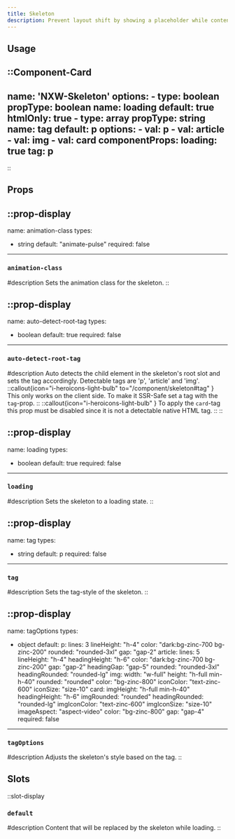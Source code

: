 ```yaml
---
title: Skeleton
description: Prevent layout shift by showing a placeholder while content is loading.
---
```


## Usage

::Component-Card
---
name: 'NXW-Skeleton'
options:
    - type: boolean
      propType: boolean
      name: loading
      default: true
      htmlOnly: true
    - type: array
      propType: string
      name: tag
      default: p
      options:
        - val: p
        - val: article
        - val: img
        - val: card
componentProps:
    loading: true
    tag: p
---
::

## Props

::prop-display
---
name: animation-class
types:
  - string
default: "animate-pulse"
required: false
---
### `animation-class`
#description
  Sets the animation class for the skeleton.
::

::prop-display
---
name: auto-detect-root-tag
types:
  - boolean
default: true
required: false
---
### `auto-detect-root-tag`
#description
  Auto detects the child element in the skeleton's root slot and sets the tag accordingly. Detectable tags are 'p', 'article' and 'img'.
  ::callout{icon="i-heroicons-light-bulb" to="/component/skeleton#tag" }
  This only works on the client side. To make it SSR-Safe set a tag with the `tag`-prop.
  ::
  ::callout{icon="i-heroicons-light-bulb"  }
  To apply the `card`-tag this prop must be disabled since it is not a detectable native HTML tag.
  ::
::

::prop-display
---
name: loading
types:
  - boolean
default: true
required: false
---
### `loading`
#description
  Sets the skeleton to a loading state.
::

::prop-display
---
name: tag
types:
  - string
default: p
required: false
---
### `tag`
#description
  Sets the tag-style of the skeleton.
::

::prop-display
---
name: tagOptions
types:
  - object
default:
    p: 
      lines: 3
      lineHeight: "h-4"
      color: "dark:bg-zinc-700 bg-zinc-200"
      rounded: "rounded-3xl"
      gap: "gap-2"
    article: 
      lines: 5
      lineHeight: "h-4"
      headingHeight: "h-6"
      color: "dark:bg-zinc-700 bg-zinc-200"
      gap: "gap-2"
      headingGap: "gap-5"
      rounded: "rounded-3xl"
      headingRounded: "rounded-lg"
    img: 
      width: "w-full"
      height: "h-full min-h-40"
      rounded: "rounded"
      color: "bg-zinc-800"
      iconColor: "text-zinc-600"
      iconSize: "size-10"
    card: 
      imgHeight: "h-full min-h-40"
      headingHeight: "h-6"
      imgRounded: "rounded"
      headingRounded: "rounded-lg"
      imgIconColor: "text-zinc-600"
      imgIconSize: "size-10"
      imageAspect: "aspect-video"
      color: "bg-zinc-800"
      gap: "gap-4"
required: false
---
### `tagOptions`
#description
  Adjusts the skeleton's style based on the tag.
::

## Slots

::slot-display
### `default`

#description
  Content that will be replaced by the skeleton while loading.
::